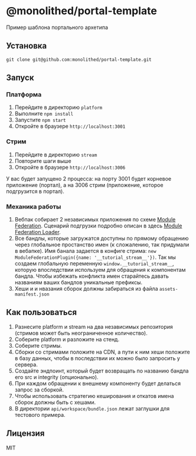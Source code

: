 # @monolithed/portal-template

Пример шаблона портального архетипа

## Установка

```
git clone git@github.com:monolithed/portal-template.git
```

## Запуск

### Платформа 

1. Перейдите в директорию `platform`
2. Выполните `npm install`
3. Запустите `npm start`
4. Откройте в браузере `http://localhost:3001`

### Стрим 

1. Перейдите в директорию `stream`
2. Повторите шаги выше
3. Откройте в браузере `http://localhost:3006`

У вас будет запущено 2 процесса: на порту 3001 будет корневое приложение (портал), а на 3006 стрим (приложение, которое подгрузится в портал).

### Механика работы 

1. Вебпак собирает 2 независимых приложения по схеме [Module Federation](https://webpack.js.org/concepts/module-federation/). Сценарий подгрузки подробно описан в здесь [Module Federation Loader](https://github.com/monolithed/module-federation-loader).
3. Все бандлы, которые загружатся доступны по прямому обращению через глобальное простанство имен (к сложалению, так придумали в вебапке).
Имя банала задается в конфиге стрима: `new ModuleFederationPlugin({name: '__tutorial_stream__'})`. Так мы создаем глобальную переменную `window.__tutorial_stream__`, которую впоследствии используем для обращения к компонентам бандла.
Чтобы избежать конфликта имен старайтесь давать названиям ваших бандлов уникальные префиксы.
4. Хеши и и нвазания сборок должны забираться из файла `assets-manifest.json`

## Как пользоваться

1. Разнесите platform и stream на два независимых репозитория (стримов может быть неограниченное количество).
2. Соберите platform и разложите на стенд.
3. Соберите стримы.
4. Сборки со стримами положите на CDN, а пути к ним хеши положите в базу данных, чтобы в последствии их можно было запросить у сервера.
5. Создайте эндпоинт, который будет возвращать по названию бандла его src и integrity (опционально).  
6. При каждом обращении к внешнему компоненту будет делаться запрос за сборкой.
7. Чтобы использовать стратегию кеширования и откатов имена сборок должны быть с хешами.
8. В директории `api/workspace/bundle.json` лежат заглушки для тестового примера.  

## Лицензия

MIT
